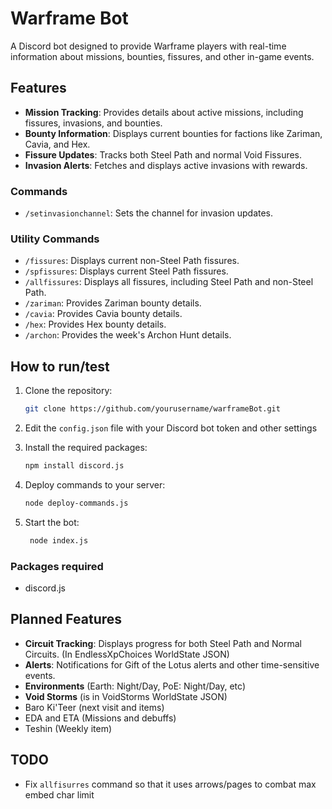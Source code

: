 # Warframe Bot

A Discord bot designed to provide Warframe players with real-time information about missions, bounties, fissures, and other in-game events.

## Features

- **Mission Tracking**: Provides details about active missions, including fissures, invasions, and bounties.
- **Bounty Information**: Displays current bounties for factions like Zariman, Cavia, and Hex.
- **Fissure Updates**: Tracks both Steel Path and normal Void Fissures.
- **Invasion Alerts**: Fetches and displays active invasions with rewards.

### Commands

- `/setinvasionchannel`: Sets the channel for invasion updates.

### Utility Commands

- `/fissures`: Displays current non-Steel Path fissures.
- `/spfissures`: Displays current Steel Path fissures.
- `/allfissures`: Displays all fissures, including Steel Path and non-Steel Path.
- `/zariman`: Provides Zariman bounty details.
- `/cavia`: Provides Cavia bounty details.
- `/hex`: Provides Hex bounty details.
- `/archon`: Provides the week's Archon Hunt details.

## How to run/test

1. Clone the repository:

   ```bash
   git clone https://github.com/yourusername/warframeBot.git
   ```

2. Edit the `config.json` file with your Discord bot token and other settings

3. Install the required packages:

   ```bash
   npm install discord.js
   ```

4. Deploy commands to your server:

   ```bash
   node deploy-commands.js
   ```

5. Start the bot:
   ```bash
    node index.js
   ```

### Packages required

- discord.js

## Planned Features

- **Circuit Tracking**: Displays progress for both Steel Path and Normal Circuits. (In EndlessXpChoices WorldState JSON)
- **Alerts**: Notifications for Gift of the Lotus alerts and other time-sensitive events.
- **Environments** (Earth: Night/Day, PoE: Night/Day, etc)
- **Void Storms** (is in VoidStorms WorldState JSON)
- Baro Ki'Teer (next visit and items)
- EDA and ETA (Missions and debuffs)
- Teshin (Weekly item)

## TODO

- Fix `allfisurres` command so that it uses arrows/pages to combat max embed char limit
